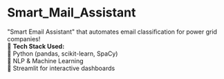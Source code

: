 # Smart_Mail_Assistant
"Smart Email Assistant" that automates email classification for power grid companies! <br>
🔧 **Tech Stack Used:** <br>
🔹 Python (pandas, scikit-learn, SpaCy) <br>
🔹 NLP & Machine Learning <br>
🔹 Streamlit for interactive dashboards <br>

